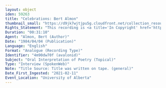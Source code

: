```yaml
---
layout: object
iden: 59263
title: "Celebrations: Bert Almon"
thumbnail_small: "https://d9jk7wjtjpu5g.cloudfront.net/collection_resource_files/thumbnails/000/134/076/small/audio-default.png?1640841832"
Rights_Statement: "This recording is <a title='In Copyright' href='https://rightsstatements.org/page/InC/1.0/?language=en'>In Copyright</a> and is made available for non-commercial research and educational purposes, with permission from the rights holder(s). The University of Alberta wishes to hear from any copyright owner, or their representative, who believes that this recording has been used without authorization. Please contact <a title='erahelp@ualberta.ca' href='mailto:erahelp@ualberta.ca'>erahelp@ualberta.ca</a>. You may display/perform this material for non-commercial research or teaching purposes. For all other reproduction, performance or distribution uses, please contact the copyright holders"
Duration: "00:31:10"
Agent: "Almon, Bert (Author)"
Date: "1984/04/04 (Publication)"
Language: "English"
Format: "Analogue (Recording Type)"
Identifier: "4m90dw70f (avalonid)"
Subject: "Oral Interpretation of Poetry (Topical)"
Type: "Interview (SpokenWeb)"
Note: "Title Source: Title was written on tape. (general)"
Date_First_Ingested: "2021-02-11"
Event_Location: "University of Alberta"
---
```


